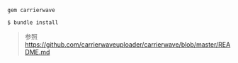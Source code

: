 
```Gemfile
gem carrierwave
```

```shell
$ bundle install
```

>参照
>https://github.com/carrierwaveuploader/carrierwave/blob/master/README.md
